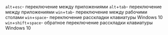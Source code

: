 `alt`+`esc`- переключение между приложениями
`alt`+`tab`- переключение между приложениями
`win`+`tab`- переключение между рабочими столами
`win`+`space`- переключение расскладки клавиатуры Windows 10
`win`+`shift`+`space`- обратное переключение расскладки клавиатуры Windows 10

